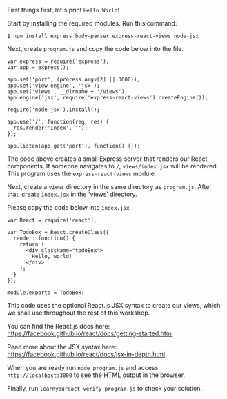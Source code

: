 First things first, let's print `Hello World`!

Start by installing the required modules. Run this command:

    $ npm install express body-parser express-react-views node-jsx

Next, create `program.js` and copy the code below into the file.

```
var express = require('express');
var app = express();

app.set('port', (process.argv[2] || 3000));
app.set('view engine', 'jsx');
app.set('views', __dirname + '/views');
app.engine('jsx', require('express-react-views').createEngine());

require('node-jsx').install();

app.use('/', function(req, res) {
  res.render('index', '');
});

app.listen(app.get('port'), function() {});
```

The code above creates a small Express server that renders our React
components. If someone navigates to `/`, `views/index.jsx` will be rendered. This program uses the `express-react-views` module.

Next, create a `views` directory in the same directory as `program.js`.
After that, create `index.jsx` in the 'views' directory.

Please copy the code below into `index.jsx`

```
var React = require('react');

var TodoBox = React.createClass({
  render: function() {
    return (
      <div className="todoBox">
        Hello, world!
      </div>
    );
  }
});

module.exports = TodoBox;
```

This code uses the optional React.js JSX syntax to create our views, which we
shall use throughout the rest of this workshop.

You can find the React.js docs here: https://facebook.github.io/react/docs/getting-started.html

Read more about the JSX syntax here: https://facebook.github.io/react/docs/jsx-in-depth.html

When you are ready run `node program.js` and access `http://localhost:3000` to see the HTML output in the browser.

Finally, run `learnyoureact verify program.js` to check your solution.
